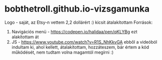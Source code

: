 # bobthetroll.github.io-vizsgamunka
Logo - saját, az Etsy-n vettem 2,2 dollárért :) kicsit átalakítottam
Források:
1. Navigációs menü - https://codepen.io/halidaa/pen/qKLYBg
ezt alakítottam át
2. JS - https://www.youtube.com/watch?v=R1S_NhKkvGA
ebből a videóból indultam ki, ahol kellett, átalakítottam, hozzáteszem, bár értem a kód működését, nem tudtam volna magamtól megírni :)